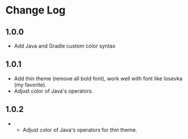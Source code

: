 # Change Log

## 1.0.0

* Add Java and Gradle custom color syntax

## 1.0.1

* Add thin theme (remove all bold font), work well with font like Iosevka (my favorite).
* Adjust color of Java's operators.

## 1.0.2

* * Adjust color of Java's operators for thin theme.
